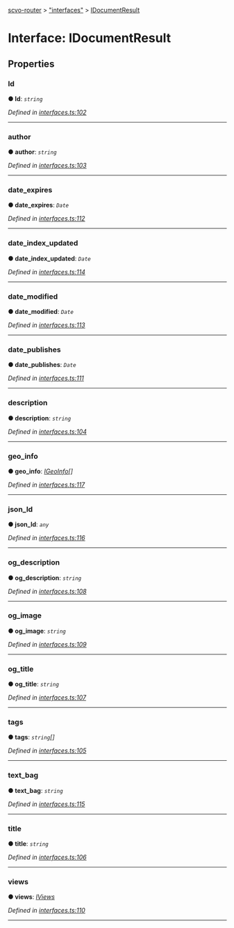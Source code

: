 [scvo-router](../README.md) > ["interfaces"](../modules/_interfaces_.md) > [IDocumentResult](../interfaces/_interfaces_.idocumentresult.md)



# Interface: IDocumentResult


## Properties
<a id="id"></a>

###  Id

**●  Id**:  *`string`* 

*Defined in [interfaces.ts:102](https://github.com/scvodigital/scvo-router/blob/2a23180/src/interfaces.ts#L102)*





___

<a id="author"></a>

###  author

**●  author**:  *`string`* 

*Defined in [interfaces.ts:103](https://github.com/scvodigital/scvo-router/blob/2a23180/src/interfaces.ts#L103)*





___

<a id="date_expires"></a>

###  date_expires

**●  date_expires**:  *`Date`* 

*Defined in [interfaces.ts:112](https://github.com/scvodigital/scvo-router/blob/2a23180/src/interfaces.ts#L112)*





___

<a id="date_index_updated"></a>

###  date_index_updated

**●  date_index_updated**:  *`Date`* 

*Defined in [interfaces.ts:114](https://github.com/scvodigital/scvo-router/blob/2a23180/src/interfaces.ts#L114)*





___

<a id="date_modified"></a>

###  date_modified

**●  date_modified**:  *`Date`* 

*Defined in [interfaces.ts:113](https://github.com/scvodigital/scvo-router/blob/2a23180/src/interfaces.ts#L113)*





___

<a id="date_publishes"></a>

###  date_publishes

**●  date_publishes**:  *`Date`* 

*Defined in [interfaces.ts:111](https://github.com/scvodigital/scvo-router/blob/2a23180/src/interfaces.ts#L111)*





___

<a id="description"></a>

###  description

**●  description**:  *`string`* 

*Defined in [interfaces.ts:104](https://github.com/scvodigital/scvo-router/blob/2a23180/src/interfaces.ts#L104)*





___

<a id="geo_info"></a>

###  geo_info

**●  geo_info**:  *[IGeoInfo](_interfaces_.igeoinfo.md)[]* 

*Defined in [interfaces.ts:117](https://github.com/scvodigital/scvo-router/blob/2a23180/src/interfaces.ts#L117)*





___

<a id="json_ld"></a>

###  json_ld

**●  json_ld**:  *`any`* 

*Defined in [interfaces.ts:116](https://github.com/scvodigital/scvo-router/blob/2a23180/src/interfaces.ts#L116)*





___

<a id="og_description"></a>

###  og_description

**●  og_description**:  *`string`* 

*Defined in [interfaces.ts:108](https://github.com/scvodigital/scvo-router/blob/2a23180/src/interfaces.ts#L108)*





___

<a id="og_image"></a>

###  og_image

**●  og_image**:  *`string`* 

*Defined in [interfaces.ts:109](https://github.com/scvodigital/scvo-router/blob/2a23180/src/interfaces.ts#L109)*





___

<a id="og_title"></a>

###  og_title

**●  og_title**:  *`string`* 

*Defined in [interfaces.ts:107](https://github.com/scvodigital/scvo-router/blob/2a23180/src/interfaces.ts#L107)*





___

<a id="tags"></a>

###  tags

**●  tags**:  *`string`[]* 

*Defined in [interfaces.ts:105](https://github.com/scvodigital/scvo-router/blob/2a23180/src/interfaces.ts#L105)*





___

<a id="text_bag"></a>

###  text_bag

**●  text_bag**:  *`string`* 

*Defined in [interfaces.ts:115](https://github.com/scvodigital/scvo-router/blob/2a23180/src/interfaces.ts#L115)*





___

<a id="title"></a>

###  title

**●  title**:  *`string`* 

*Defined in [interfaces.ts:106](https://github.com/scvodigital/scvo-router/blob/2a23180/src/interfaces.ts#L106)*





___

<a id="views"></a>

###  views

**●  views**:  *[IViews](_interfaces_.iviews.md)* 

*Defined in [interfaces.ts:110](https://github.com/scvodigital/scvo-router/blob/2a23180/src/interfaces.ts#L110)*





___



